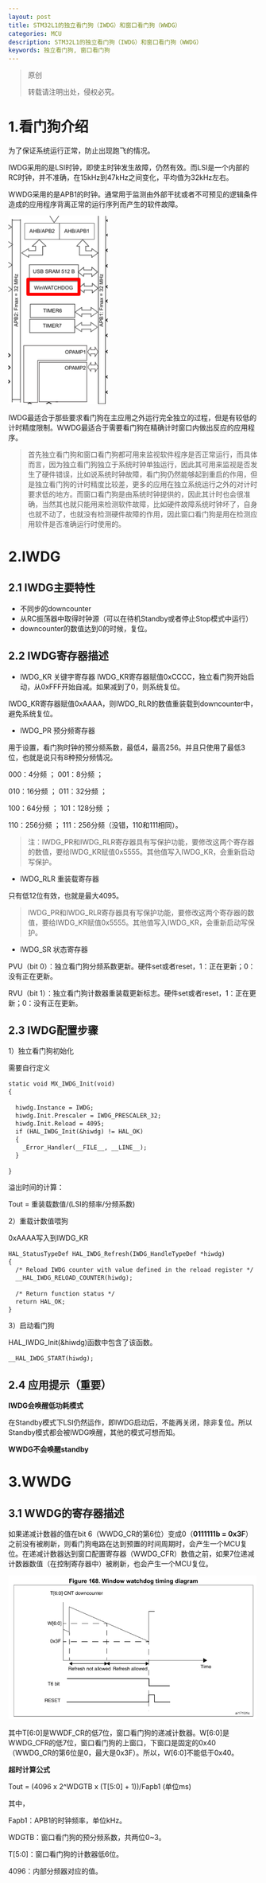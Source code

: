 ```yaml
---
layout: post
title: STM32L1的独立看门狗（IWDG）和窗口看门狗（WWDG）
categories: MCU
description: STM32L1的独立看门狗（IWDG）和窗口看门狗（WWDG）
keywords: 独立看门狗, 窗口看门狗
---
```


> 原创
> 
> 转载请注明出处，侵权必究。

# 1.看门狗介绍
为了保证系统运行正常，防止出现跑飞的情况。

IWDG采用的是LSI时钟，即使主时钟发生故障，仍然有效。而LSI是一个内部的RC时钟，并不准确，在15kHz到47kHz之间变化，平均值为32kHz左右。

WWDG采用的是APB1的时钟。通常用于监测由外部干扰或者不可预见的逻辑条件造成的应用程序背离正常的运行序列而产生的软件故障。

<img src="/images/posts/2018-4-14-WDG-of-STM32L1/WWDG_Clock.png" width="200" alt="独立看门狗的时钟来源" />

IWDG最适合于那些要求看门狗在主应用之外运行完全独立的过程，但是有较低的计时精度限制。WWDG最适合于需要看门狗在精确计时窗口内做出反应的应用程序。

>首先独立看门狗和窗口看门狗都可用来监视软件程序是否正常运行，而具体而言，因为独立看门狗独立于系统时钟单独运行，因此其可用来监视是否发生了硬件错误，比如说系统时钟故障，看门狗仍然能够起到重启的作用，但是独立看门狗的计时精度比较差，更多的应用在独立系统运行之外的对计时要求低的地方。而窗口看门狗是由系统时钟提供的，因此其计时也会很准确，当然其也就只能用来检测软件故障，比如硬件故障系统时钟坏了，自身也就不动了，也就没有检测硬件故障的作用，因此窗口看门狗是用在检测应用软件是否准确运行时使用的。

# 2.IWDG
## 2.1 IWDG主要特性
* 不同步的downcounter
* 从RC振荡器中取得时钟源（可以在待机Standby或者停止Stop模式中运行）
* downcounter的数值达到0的时候，复位。

## 2.2 IWDG寄存器描述	
* IWDG_KR 关键字寄存器
IWDG_KR寄存器赋值0xCCCC，独立看门狗开始启动，从0xFFF开始自减。如果减到了0，则系统复位。

IWDG_KR寄存器赋值0xAAAA，则IWDG_RLR的数值重装载到downcounter中，避免系统复位。

* IWDG_PR 预分频寄存器

用于设置，看门狗时钟的预分频系数，最低4，最高256。并且只使用了最低3位，也就是说只有8种预分频情况。

000：4分频   ；   001：8分频    ；    

010：16分频  ；   011：32分频   ；

100：64分频  ；   101：128分频  ；

110：256分频 ；   111：256分频（没错，110和111相同）。

>注：IWDG_PR和IWDG_RLR寄存器具有写保护功能，要修改这两个寄存器的数值，要给IWDG_KR赋值0x5555。其他值写入IWDG_KR，会重新启动写保护。


* IWDG_RLR 重装载寄存器

只有低12位有效，也就是最大4095。

>IWDG_PR和IWDG_RLR寄存器具有写保护功能，要修改这两个寄存器的数值，要给IWDG_KR赋值0x5555。其他值写入IWDG_KR，会重新启动写保护。

* IWDG_SR 状态寄存器

PVU（bit 0）：独立看门狗分频系数更新。硬件set或者reset，1：正在更新；0：没有正在更新。

RVU（bit 1）：独立看门狗计数器重装载更新标志。硬件set或者reset，1：正在更新；0：没有正在更新。

## 2.3 IWDG配置步骤
1）独立看门狗初始化

需要自行定义

```
static void MX_IWDG_Init(void)
{

  hiwdg.Instance = IWDG;
  hiwdg.Init.Prescaler = IWDG_PRESCALER_32;
  hiwdg.Init.Reload = 4095;
  if (HAL_IWDG_Init(&hiwdg) != HAL_OK)
  {
    _Error_Handler(__FILE__, __LINE__);
  }

}
```	
溢出时间的计算：

Tout = 重装载数值/(LSI的频率/分频系数)

2）重载计数值喂狗

0xAAAA写入到IWDG_KR

```
HAL_StatusTypeDef HAL_IWDG_Refresh(IWDG_HandleTypeDef *hiwdg)
{
  /* Reload IWDG counter with value defined in the reload register */
  __HAL_IWDG_RELOAD_COUNTER(hiwdg);

  /* Return function status */
  return HAL_OK;
}
```

3）启动看门狗

HAL_IWDG_Init(&hiwdg)函数中包含了该函数。

```
__HAL_IWDG_START(hiwdg);
```

## 2.4 应用提示（重要）

**IWDG会唤醒低功耗模式**

在Standby模式下LSI仍然运作，即IWDG启动后，不能再关闭，除非复位。所以Standby模式都会被IWDG唤醒，其他的模式可想而知。

**WWDG不会唤醒standby**


# 3.WWDG
## 3.1 WWDG的寄存器描述
如果递减计数器的值在bit 6（WWDG_CR的第6位）变成0（**0111111b = 0x3F**）之前没有被刷新，则看门狗电路在达到预置的时间周期时，会产生一个MCU复位。在递减计数器达到窗口配置寄存器（WWDG_CFR）数值之前，如果7位递减计数器数值（在控制寄存器中）被刷新，也会产生一个MCU复位。

<img src="/images/posts/2018-4-14-WDG-of-STM32L1/WWDG.png" width="500" alt="独立看门狗的工作原理" />

其中T[6:0]是WWDF_CR的低7位，窗口看门狗的递减计数器。W[6:0]是WWDG_CFR的低7位，窗口看门狗的上窗口，下窗口是固定的0x40（WWDG_CR的第6位是0，最大是0x3F）。所以，W[6:0]不能低于0x40。

**超时计算公式**

Tout = (4096 x 2^WDGTB x (T[5:0] + 1))/Fapb1  (单位ms)

其中，

Fapb1：APB1的时钟频率，单位kHz。

WDGTB：窗口看门狗的预分频系数，共两位0~3。

T[5:0]：窗口看门狗的计数器低6位。

4096：内部分频器对应的值。



